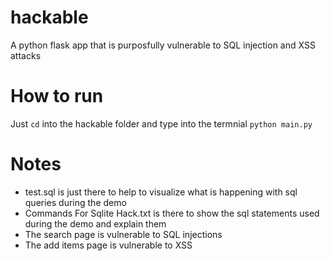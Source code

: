 # hackable
A python flask app that is purposfully vulnerable to SQL injection and XSS attacks

# How to run
Just `cd` into the hackable folder and type into the termnial `python main.py` 

# Notes
* test.sql is just there to help to visualize what is happening with sql queries during the demo
* Commands For Sqlite Hack.txt is there to show the sql statements used during the demo and explain them
* The search page is vulnerable to SQL injections
* The add items page is vulnerable to XSS
